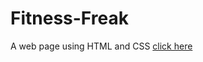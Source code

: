 # Fitness-Freak
A web page using HTML and CSS
<a href="https://sanjaybst.github.io/Fitness-Freak/">click here </a>
